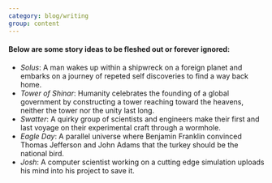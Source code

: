 ```yaml
---
category: blog/writing
group: content
---
```

#### Below are some story ideas to be fleshed out or forever ignored:
- _Solus_: A man wakes up within a shipwreck on a foreign planet and embarks on a journey of repeted self discoveries to find a way back home.
- _Tower of Shinar_: Humanity celebrates the founding of a global government by constructing a tower reaching toward the heavens, neither the tower nor the unity last long.
- _Swatter_: A quirky group of scientists and engineers make their first and last voyage on their experimental craft through a wormhole.
- _Eagle Day_: A parallel universe where Benjamin Franklin convinced Thomas Jefferson and John Adams that the turkey should be the national bird.
- _Josh_: A computer scientist working on a cutting edge simulation uploads his mind into his project to save it.